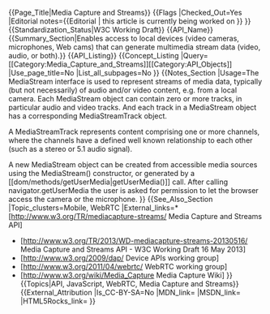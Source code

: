 {{Page_Title|Media Capture and Streams}}
{{Flags
|Checked_Out=Yes
|Editorial notes={{Editorial
| this article is currently being worked on
}}
}}
{{Standardization_Status|W3C Working Draft}}
{{API_Name}}
{{Summary_Section|Enables access to local devices (video cameras, microphones, Web cams) that can generate multimedia stream data (video, audio, or both).}}
{{API_Listing}}
{{Concept_Listing
|Query=[[Category:Media_Capture_and_Streams]][[Category:API_Objects]]
|Use_page_title=No
|List_all_subpages=No
}}
{{Notes_Section
|Usage=The MediaStream interface is used to represent streams of media data, typically (but not necessarily) of audio and/or video content, e.g. from a local camera. Each MediaStream object can contain zero or more tracks, in particular audio and video tracks. And each track in a MediaStream object has a corresponding MediaStreamTrack object.

A MediaStreamTrack represents content comprising one or more channels, where the channels have a defined well known relationship to each other (such as a stereo or 5.1 audio signal).

A new MediaStream object can be created from accessible media sources using the MediaStream() constructor, or generated by a [[dom/methods/getUserMedia|getUserMedia()]] call. After calling navigator.getUserMedia the user is asked for permission to let the browser access the camera or the microphone.
}}
{{See_Also_Section
|Topic_clusters=Mobile, WebRTC
|External_links=* [http://www.w3.org/TR/mediacapture-streams/ Media Capture and Streams API]
* [http://www.w3.org/TR/2013/WD-mediacapture-streams-20130516/ Media Capture and Streams API - W3C Working Draft 16 May 2013]
* [http://www.w3.org/2009/dap/ Device APIs working group]
* [http://www.w3.org/2011/04/webrtc/ WebRTC working group]
* [http://www.w3.org/wiki/Media_Capture Media Capture Wiki]
}}
{{Topics|API, JavaScript, WebRTC, Media Capture and Streams}}
{{External_Attribution
|Is_CC-BY-SA=No
|MDN_link=
|MSDN_link=
|HTML5Rocks_link=
}}